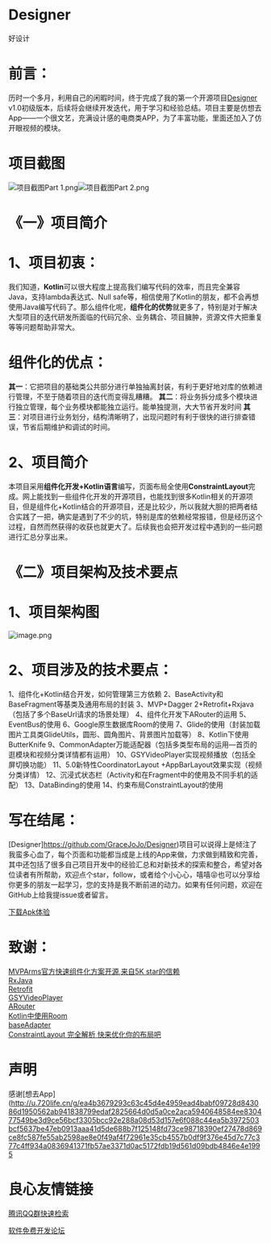 # Designer
好设计

# 前言：
历时一个多月，利用自己的闲暇时间，终于完成了我的第一个开源项目[Designer](http://u.720life.cn/g/54145d0471d91890860f7f8463c030466cc293c838ce4549e085ee8cf23620a39e6ef103b0013125711be99e74379bdc)  v1.0初级版本，后续将会继续开发迭代，用于学习和经验总结。项目主要是仿想去App——一个很文艺，充满设计感的电商类APP，为了丰富功能，里面还加入了仿开眼视频的模块。

# 项目截图
![项目截图Part 1.png](https://upload-images.jianshu.io/upload_images/3828835-273df966c6eab292.png?imageMogr2/auto-orient/strip%7CimageView2/2/w/1240)![项目截图Part 2.png](https://upload-images.jianshu.io/upload_images/3828835-3ec5bd079d0de049.png?imageMogr2/auto-orient/strip%7CimageView2/2/w/1240)
# 《一》项目简介

# 1、项目初衷：
我们知道，**Kotlin**可以很大程度上提高我们编写代码的效率，而且完全兼容Java，支持lambda表达式、Null safe等，相信使用了Kotlin的朋友，都不会再想使用Java编写代码了。那么组件化呢，**组件化的优势**就更多了，特别是对于解决大型项目的迭代研发所面临的代码冗余、业务耦合、项目臃肿，资源文件大把重复等等问题帮助非常大。

# 组件化的优点： 
**其一**：它把项目的基础类公共部分进行单独抽离封装，有利于更好地对库的依赖进行管理，不至于随着项目的迭代而变得乱糟糟。 
**其二**：将业务拆分成多个模块进行独立管理，每个业务模块都能独立运行。能单独提测，大大节省开发时间 
**其三**：对项目进行业务划分，结构清晰明了，出现问题时有利于很快的进行排查错误，节省后期维护和调试的时间。

# 2、项目简介
本项目采用**组件化开发+Kotlin语言**编写，页面布局全使用**ConstraintLayout**完成。网上能找到一些组件化开发的开源项目，也能找到很多Kotlin相关的开源项目，但是组件化+Kotlin结合的开源项目，还是比较少，所以我就大胆的把两者结合实践了一把，确实是遇到了不少的坑，特别是库的依赖经常报错，但是经历这个过程，自然而然获得的收获也就更大了。后续我也会把开发过程中遇到的一些问题进行汇总分享出来。

# 《二》项目架构及技术要点
# 1、项目架构图
![image.png](https://upload-images.jianshu.io/upload_images/3828835-dd491842f999d1a9.png?imageMogr2/auto-orient/strip%7CimageView2/2/w/1240)

# 2、项目涉及的技术要点：

1、组件化+Kotlin结合开发，如何管理第三方依赖 
2、BaseActivity和BaseFragment等基类及通用布局的封装 
3、MVP+Dagger 2+Retrofit+Rxjava（包括了多个BaseUrl请求的场景处理） 
4、组件化开发下ARouter的运用 
5、EventBus的使用 
6、Google原生数据库Room的使用 
7、Glide的使用（封装加载图片工具类GlideUtils，圆形、圆角图片、背景图片加载等） 
8、Kotlin下使用ButterKnife 
9、CommonAdapter万能适配器（包括多类型布局的运用—首页的逛模块和视频分类详情都有运用） 
10、GSYVideoPlayer实现视频播放（包括全屏切换功能） 
11、5.0新特性CoordinatorLayout +AppBarLayout效果实现（视频分类详情） 
12、沉浸式状态栏（Activity和在Fragment中的使用及不同手机的适配） 
13、DataBinding的使用 
14、约束布局ConstraintLayout的使用 

# 写在结尾：
[Designer]https://github.com/GraceJoJo/Designer)项目可以说得上是倾注了我蛮多心血了，每个页面和功能都当成是上线的App来做，力求做到精致和完善，其中还包括了很多自己项目开发中的经验汇总和对新技术的探索和整合，希望对各位读者有所帮助，欢迎点个star，follow，或者给个小心心，嘻嘻😝也可以分享给你更多的朋友一起学习，您的支持是我不断前进的动力。如果有任何问题，欢迎在GitHub上给我提issue或者留言。

[下载Apk体验](http://u.720life.cn/g/2cde4e980efa8553f4a26feda0bbc0199f4e3d137c85bb6bacc2ff508a5246e7) 

# 致谢：
[MVPArms官方快速组件化方案开源,来自5K star的信赖](http://u.720life.cn/g/8a0e6e781ca1335d5641e0f9d5e96ab91855a64f95b38c72fc78fb23ae2b7c4c1a053292b6a3ae25d6ae760bab9e64e0)  
[RxJava](http://u.720life.cn/g/54145d0471d91890860f7f8463c03046cec389d5a60427431fa56bb03444f8e37522f01883d8c2e85902c78ac2d94b43)  
[Retrofit](http://u.720life.cn/g/54145d0471d91890860f7f8463c0304631f47e8cf188191f99667e5058f91caf2cb6bc3742c163ab5c7f8024b051d789)  
[GSYVideoPlayer](http://u.720life.cn/g/54145d0471d91890860f7f8463c030461051870a4ea6dbe6ecbe4397e93f2ec2f41636b99c3b536d9dea7bd5d3634640)  
[ARouter](http://u.720life.cn/g/54145d0471d91890860f7f8463c03046c137319d5bef38fd829d6d8fee8b90ee1b46c309e30fc3078bb48496c7c4b216)  
[Kotlin中使用Room](http://u.720life.cn/g/54145d0471d91890860f7f8463c03046f48d57fe72d2670aec539a582822740459617913a28a4b3dbcb88928ef0c0f68a9b53a39f9a39e51e3300d3f44eaf025)  
[baseAdapter](http://u.720life.cn/g/54145d0471d91890860f7f8463c030466abac79393294543e733de6a55212261de43a11e6c6b93a09e1089063066c7c2)  
[ConstraintLayout 完全解析 快来优化你的布局吧](http://u.720life.cn/g/ce3f6174933242f367d8a4cd3fa79ded524f575cf7ee24aed0575e4e37b45bdd0f4bbcb17a3ef5397c8f5e76da265799801bda1325170fa40d91e384449dfd2c) 

# 声明
感谢[想去App](http://u.720life.cn/g/ea4b3679293c63c45d4e4959ead4babf09728d843086d1950562ab941838799edaf2825664d0d5a0ce2aca5940648584ee830477549be3d9ce56bcf3305bcc92e288a08d53d157e6f088c44ea5b3972503bcf5637be47eb0913aaa41d5de688b7f125148fd73ce98718390ef27478d869ce8fc587fe55ab2598ae8e0f49af4f72961e35cb4557b0df9f376e45d7c77c377c4ff934a0836941371fb57ae3371d0ac5172fdb19d561d09bdb4846e4e1995 



 # 良心友情链接

[腾讯QQ群快速检索](http://u.720life.cn/s/8cf73f7c)

[软件免费开发论坛](http://u.720life.cn/s/bbb01dc0)